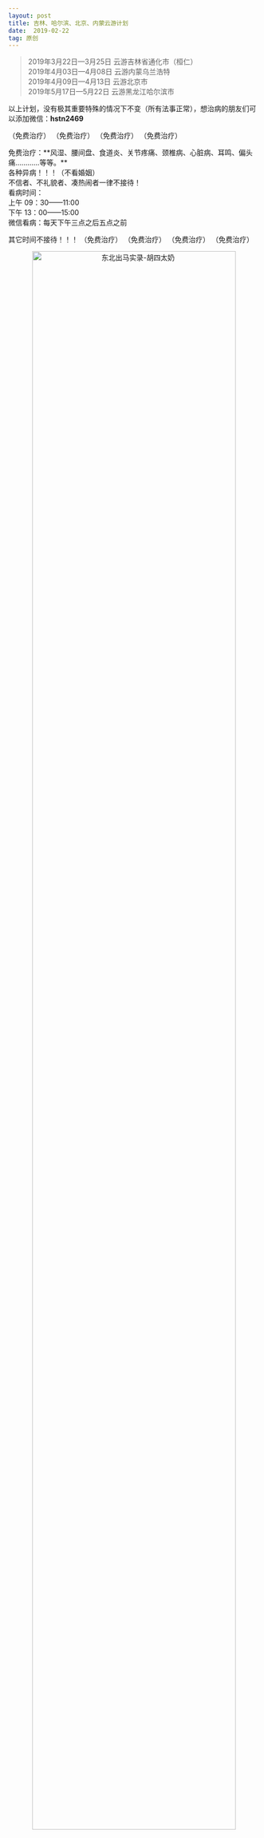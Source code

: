 ```yaml
---
layout: post
title: 吉林、哈尔滨、北京、内蒙云游计划
date:  2019-02-22
tag: 原创
---
```

>2019年3月22日—3月25日  云游吉林省通化市（桓仁）<br>
>2019年4月03日—4月08日  云游内蒙乌兰浩特<br>
>2019年4月09日—4月13日  云游北京市<br>
>2019年5月17日—5月22日  云游黑龙江哈尔滨市<br>
>

以上计划，没有极其重要特殊的情况下不变（所有法事正常），想治病的朋友们可以添加微信：**hstn2469**
<p class="text-red">（免费治疗）   （免费治疗）   （免费治疗）   （免费治疗）</p>
免费治疗：**风湿、腰间盘、食道炎、关节疼痛、颈椎病、心脏病、耳鸣、偏头痛............等等。**<br>
各种异病！！！（不看婚姻）<br>
         不信者、不礼貌者、凑热闹者一律不接待！<br>
看病时间：<br>
         上午 09：30——11:00<br>
         下午 13：00——15:00<br>
微信看病：每天下午三点之后五点之前<br>
<p class="text-red">其它时间不接待！！！
 （免费治疗）   （免费治疗）   （免费治疗）   （免费治疗）</p>
 
 
<div align="center">
   <img alt="东北出马实录-胡四太奶" src="../../../assets/images/acitvity/logo.jpg" width="90%"/><br>    


 
